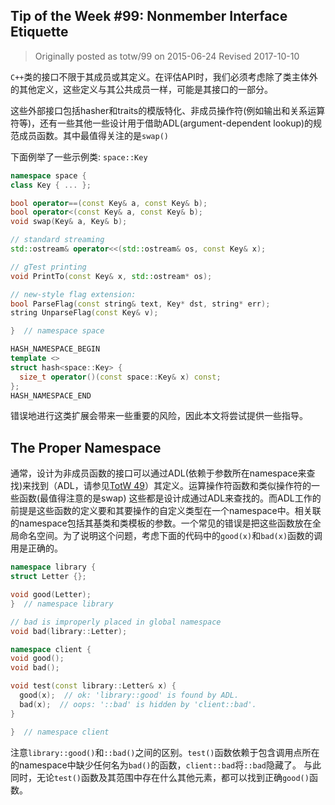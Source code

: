 ## Tip of the Week #99: Nonmember Interface Etiquette

> Originally posted as totw/99 on 2015-06-24
> Revised 2017-10-10

`C++`类的接口不限于其成员或其定义。在评估API时，我们必须考虑除了类主体外的其他定义，这些定义与其公共成员一样，可能是其接口的一部分。

这些外部接口包括hasher和traits的模版特化、非成员操作符(例如输出和关系运算符等)，还有一些其他一些设计用于借助ADL(argument-dependent lookup)的规范成员函数。其中最值得关注的是`swap()`

下面例举了一些示例类: `space::Key`

```cpp
namespace space {
class Key { ... };

bool operator==(const Key& a, const Key& b);
bool operator<(const Key& a, const Key& b);
void swap(Key& a, Key& b);

// standard streaming
std::ostream& operator<<(std::ostream& os, const Key& x);

// gTest printing
void PrintTo(const Key& x, std::ostream* os);

// new-style flag extension:
bool ParseFlag(const string& text, Key* dst, string* err);
string UnparseFlag(const Key& v);

}  // namespace space

HASH_NAMESPACE_BEGIN
template <>
struct hash<space::Key> {
  size_t operator()(const space::Key& x) const;
};
HASH_NAMESPACE_END
```

错误地进行这类扩展会带来一些重要的风险，因此本文将尝试提供一些指导。

## The Proper Namespace

通常，设计为非成员函数的接口可以通过ADL(依赖于参数所在namespace来查找)来找到（ADL，请参见[TotW 49](https://abseil.io/tips/49)）其定义。运算操作符函数和类似操作符的一些函数(最值得注意的是swap)
这些都是设计成通过ADL来查找的。而ADL工作的前提是这些函数的定义要和其要操作的自定义类型在一个namespace中。相关联的namespace包括其基类和类模板的参数。一个常见的错误是把这些函数放在全局命名空间。为了说明这个问题，考虑下面的代码中的`good(x)`和`bad(x)`函数的调用是正确的。

```cpp
namespace library {
struct Letter {};

void good(Letter);
}  // namespace library

// bad is improperly placed in global namespace
void bad(library::Letter);

namespace client {
void good();
void bad();

void test(const library::Letter& x) {
  good(x);  // ok: 'library::good' is found by ADL.
  bad(x);  // oops: '::bad' is hidden by 'client::bad'.
}

}  // namespace client
```

注意`library::good()`和`::bad()`之间的区别。`test()`函数依赖于包含调用点所在的namespace中缺少任何名为`bad()`的函数，`client::bad`将`::bad`隐藏了。
与此同时，无论`test()`函数及其范围中存在什么其他元素，都可以找到正确`good()`函数。